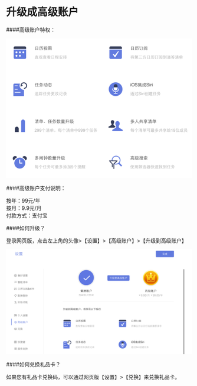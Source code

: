 # 升级成高级账户

####高级账户特权：

![](../images/images_web2.0/pro1.png)


####高级账户支付说明：

按年：99元/年
<br/>按月：9.9元/月
<br/>付款方式：支付宝


####如何升级？

登录网页版，点击左上角的头像>【设置】>【高级账户】>【升级到高级账户】

![](../images/images_web2.0/pro2.png)


####如何兑换礼品卡？

如果您有礼品卡兑换码，可以通过网页版【设置】>【兑换】来兑换礼品卡。


